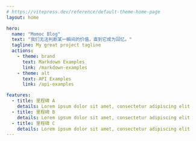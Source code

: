 ```yaml
---
# https://vitepress.dev/reference/default-theme-home-page
layout: home

hero:
  name: "Momoc Blog"
  text: "我们无法判断某一瞬间的价值，直到它成为回忆。"
  tagline: My great project tagline
  actions:
    - theme: brand
      text: Markdown Examples
      link: /markdown-examples
    - theme: alt
      text: API Examples
      link: /api-examples

features:
  - title: 里程碑 A
    details: Lorem ipsum dolor sit amet, consectetur adipiscing elit
  - title: 里程碑 B
    details: Lorem ipsum dolor sit amet, consectetur adipiscing elit
  - title: 里程碑 C
    details: Lorem ipsum dolor sit amet, consectetur adipiscing elit
---
```


